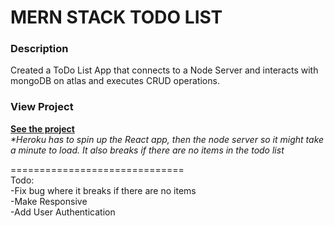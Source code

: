# MERN STACK TODO LIST

### Description
Created a ToDo List App that connects to a Node Server and interacts with mongoDB on atlas and executes CRUD operations.

### View Project
**<a href="https://ghughes-react-todo-list.herokuapp.com/" target="_blank">See the project</a>**
<br>_*Heroku has to spin up the React app, then the node server so it might take a minute to load. It also breaks if there are no items in the todo list_

==============================<br>
Todo:<br>
-Fix bug where it breaks if there are no items<br>
-Make Responsive<br>
-Add User Authentication<br>
